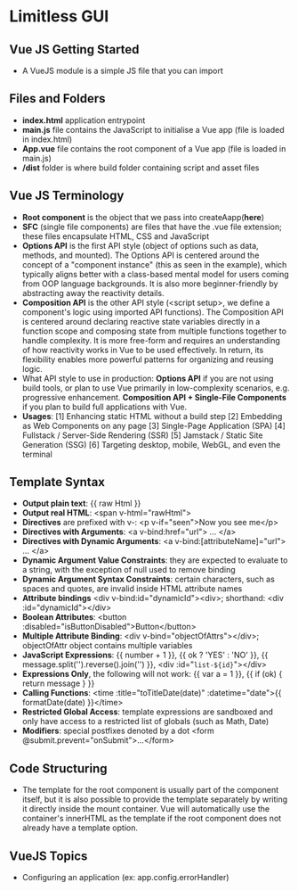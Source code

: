 # Limitless GUI

## Vue JS Getting Started
- A VueJS module is a simple JS file that you can import

## Files and Folders
- **index.html** application entrypoint
- **main.js** file contains the JavaScript to initialise a Vue app (file is loaded in index.html)
- **App.vue** file contains the root component of a Vue app (file is loaded in main.js)
- **/dist** folder is where build folder containing script and asset files

## Vue JS Terminology
- **Root component** is the object that we pass into createAapp(**here**)
- **SFC** (single file components) are files that have the .vue file extension; these files encapsulate HTML, CSS and JavaScript
- **Options API** is the first API style (object of options such as data, methods, and mounted). The Options API is centered around the concept of a "component instance" (this as seen in the example), which typically aligns better with a class-based mental model for users coming from OOP language backgrounds. It is also more beginner-friendly by abstracting away the reactivity details.
- **Composition API** is the other API style (<script setup\>, we define a component\'s logic using imported API functions). The Composition API is centered around declaring reactive state variables directly in a function scope and composing state from multiple functions together to handle complexity. It is more free-form and requires an understanding of how reactivity works in Vue to be used effectively. In return, its flexibility enables more powerful patterns for organizing and reusing logic.
- What API style to use in production: **Options API** if you are not using build tools, or plan to use Vue primarily in low-complexity scenarios, e.g. progressive enhancement. **Composition API + Single-File Components** if you plan to build full applications with Vue.
- **Usages**: [1] Enhancing static HTML without a build step [2] Embedding as Web Components on any page [3] Single-Page Application (SPA) [4] Fullstack / Server-Side Rendering (SSR) [5] Jamstack / Static Site Generation (SSG) [6] Targeting desktop, mobile, WebGL, and even the terminal

## Template Syntax
- **Output plain text**: {{ raw Html }} 
- **Output real HTML**: \<span v-html="rawHtml">
- **Directives** are prefixed with v-: \<p v-if="seen">Now you see me\</p>
- **Directives with Arguments**: \<a v-bind:href="url"> ... \</a>
- **Directives with Dynamic Arguments**: \<a v-bind:[attributeName]="url"> ... \</a>
- **Dynamic Argument Value Constraints**: they are expected to evaluate to a string, with the exception of null used to remove binding
- **Dynamic Argument Syntax Constraints**: certain characters, such as spaces and quotes, are invalid inside HTML attribute names
- **Attribute bindings** \<div v-bind:id="dynamicId">\<div>; shorthand: \<div :id="dynamicId">\</div>
- **Boolean Attributes**: \<button :disabled="isButtonDisabled">Button\</button>
- **Multiple Attribute Binding**: \<div v-bind="objectOfAttrs">\</div>; objectOfAttr object contains multiple variables
- **JavaScript Expressions**: {{ number + 1 }}, {{ ok ? 'YES' : 'NO' }}, {{ message.split('').reverse().join('') }}, \<div :id="`list-${id}`">\</div>
- **Expressions Only**, the following will not work: {{ var a = 1 }}, {{ if (ok) { return message } }}
- **Calling Functions**: \<time :title="toTitleDate(date)" :datetime="date">{{ formatDate(date) }}\</time>
- **Restricted Global Access**: template expressions are sandboxed and only have access to a restricted list of globals (such as Math, Date)
- **Modifiers**: special postfixes denoted by a dot \<form @submit.prevent="onSubmit">...\</form>

## Code Structuring
- The template for the root component is usually part of the component itself, but it is also possible to provide the template separately by writing it directly inside the mount container. Vue will automatically use the container's innerHTML as the template if the root component does not already have a template option.

## VueJS Topics
- Configuring an application (ex: app.config.errorHandler)